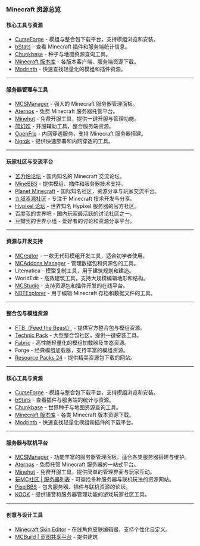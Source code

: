 ### **Minecraft 资源总览**

#### **核心工具与资源**

- [CurseForge](https://www.curseforge.com/minecraft) - 模组与整合包下载平台，支持模组浏览和安装。
- [bStats](https://bstats.org/plugin-list) - 查看 Minecraft 插件和服务端统计信息。
- [Chunkbase](https://www.chunkbase.com/) - 种子与地图资源查询工具。
- [Minecraft 版本库](https://spectrollay.github.io/minecraft_repository/home.html) - 各版本客户端、服务端资源下载。
- [Modrinth](https://modrinth.com/) - 快速查找轻量化的模组和插件资源。

------

#### **服务器管理与工具**

- [MCSManager](https://mcsmanager.com/) - 强大的 Minecraft 服务器管理面板。
- [Aternos](https://aternos.org/addons/) - 免费 Minecraft 服务器托管平台。
- [Minehut](https://minehut.com/) - 免费开服工具，提供一键开服与管理功能。
- [简幻欢](https://sfe.simpfun.cn/introduction/index.html) - 开服辅助工具，整合服务端资源。
- [OpenFrp](https://console.openfrp.net/home/dashboard) - 内网穿透服务，支持 Minecraft 服务器搭建。
- [Ngrok](https://ngrok.com/) - 提供快速部署和内网穿透的工具。

------

#### **玩家社区与交流平台**

- [苦力怕论坛](https://klpbbs.com/) - 国内知名的 Minecraft 交流论坛。
- [MineBBS](https://www.minebbs.com/home/) - 提供模组、插件和服务器技术支持。
- [Planet Minecraft](https://www.planetminecraft.com/) - 国际知名社区，资源分享与玩家交流平台。
- [九域资源社区](https://bbs.mc9y.net/) - 专注于 Minecraft 技术开发与分享。
- [Hypixel 论坛](https://hypixel.net/) - 世界知名 Hypixel 服务器的官方社区。
- 百度我的世界吧 - 国内玩家最活跃的讨论社区之一。
- 豆瓣我的世界小组 - 爱好者的讨论和资源分享平台。

------

#### **资源与开发支持**

- [MCreator](https://mcreator.net/) - 一款无代码模组开发工具，适合初学者使用。
- [MCAddons Manager](https://github.com/) - 管理数据包和资源包的工具。
- Litematica - 模型复制工具，用于建筑规划和建造。
- WorldEdit - 高效建筑工具，支持大规模编辑地形和结构。
- [MCStudio](https://mcstudio.com/) - 支持资源包和插件开发的在线平台。
- [NBTExplorer](https://github.com/jaquadro/NBTExplorer) - 用于编辑 Minecraft 存档和数据文件的工具。

------

#### **整合包与模组资源**

- [FTB（Feed the Beast）](https://feed-the-beast.com/) - 提供官方整合包与模组资源。
- [Technic Pack](https://www.technicpack.net/) - 大型整合包社区，提供一键安装工具。
- [Fabric](https://fabricmc.net/) - 高性能轻量化的模组加载器及生态资源。
- Forge - 经典模组加载器，支持丰富的模组资源。
- [Resource Packs 24](https://resourcepack.net/) - 提供精美资源包下载的网站。

---

#### **核心工具与资源**

- [CurseForge](https://www.curseforge.com/minecraft) - 模组与整合包下载平台，支持模组浏览和安装。
- [bStats](https://bstats.org/plugin-list) - 查看插件与服务端的统计与资源。
- [Chunkbase](https://www.chunkbase.com/) - 世界种子与地图资源查询工具。
- [Minecraft 版本库](https://spectrollay.github.io/minecraft_repository/home.html) - 各类 Minecraft 版本资源下载。
- [Modrinth](https://modrinth.com/) - 快速查找轻量化模组和插件的下载平台。

------

#### **服务器与联机平台**

- [MCSManager](https://mcsmanager.com/) - 功能丰富的服务器管理面板，适合各类服务器搭建与维护。
- [Aternos](https://aternos.org/addons/) - 免费托管 Minecraft 服务器的一站式平台。
- [Minehut](https://minehut.com/) - 免费开服工具，提供简单的管理界面与玩家互动。
- [玩MC社区 | 服务器列表](https://play.mcmod.cn/) - 可查找多种服务器与联机玩法的资源网站。
- [PixelBBS](https://www.pixelbbs.cn/) - 包含服务器、插件与联机资源的论坛。
- [KOOK](https://www.kookapp.cn/app/discover?t=1714022584021) - 提供语音和服务器管理功能的游戏玩家社区工具。

------

#### **创意与设计工具**

- [Minecraft Skin Editor](https://minecraft.novaskin.me/) - 在线角色皮肤编辑器，支持个性化自定义。
- [MCBuild | 蓝图共享平台](https://mcbuild.com/) - 提供建筑